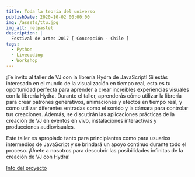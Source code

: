 ```yaml
---
title: Toda la teoria del universo
publishDate: 2020-10-02 00:00:00
img: /assets/ttu.jpg
img_alt: nelpastel
description: |
  Festival de artes 2017 [ Concepción - Chile ]
tags:
  - Python
  - Livecoding
  - Workshop
---
```



¡Te invito al taller de VJ con la librería Hydra de JavaScript! Si estás interesado en el mundo de la visualización en tiempo real, esta es tu oportunidad perfecta para aprender a crear increíbles experiencias visuales con la librería Hydra. Durante el taller, aprenderás cómo utilizar la librería para crear patrones generativos, animaciones y efectos en tiempo real, y cómo utilizar diferentes entradas como el sonido y la cámara para controlar tus creaciones. Además, se discutirán las aplicaciones prácticas de la creación de VJ en eventos en vivo, instalaciones interactivas y producciones audiovisuales. 

Este taller es apropiado tanto para principiantes como para usuarios intermedios de JavaScript y se brindará un apoyo continuo durante todo el proceso. ¡Únete a nosotros para descubrir las posibilidades infinitas de la creación de VJ con Hydra!


<a href="https://hipermedula.org/2021/03/festival-toda-la-teoria-del-universo-futurologias-latinoamericanas/" target="_blank"> Info del proyecto </a>